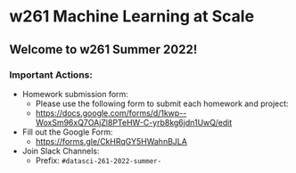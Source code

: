 # w261 Machine Learning at Scale

## Welcome to w261 Summer 2022!

### Important Actions:
- Homework submission form:
  - Please use the following form to submit each homework and project: 
  - https://docs.google.com/forms/d/1kwp--WoxSm96xQ7OAjZl8PTeHW-C-yrb8kg6jdn1UwQ/edit
- Fill out the Google Form:
  - https://forms.gle/CkHRqGY5HWahnBJLA
- Join Slack Channels:
  - Prefix: `#datasci-261-2022-summer-`
